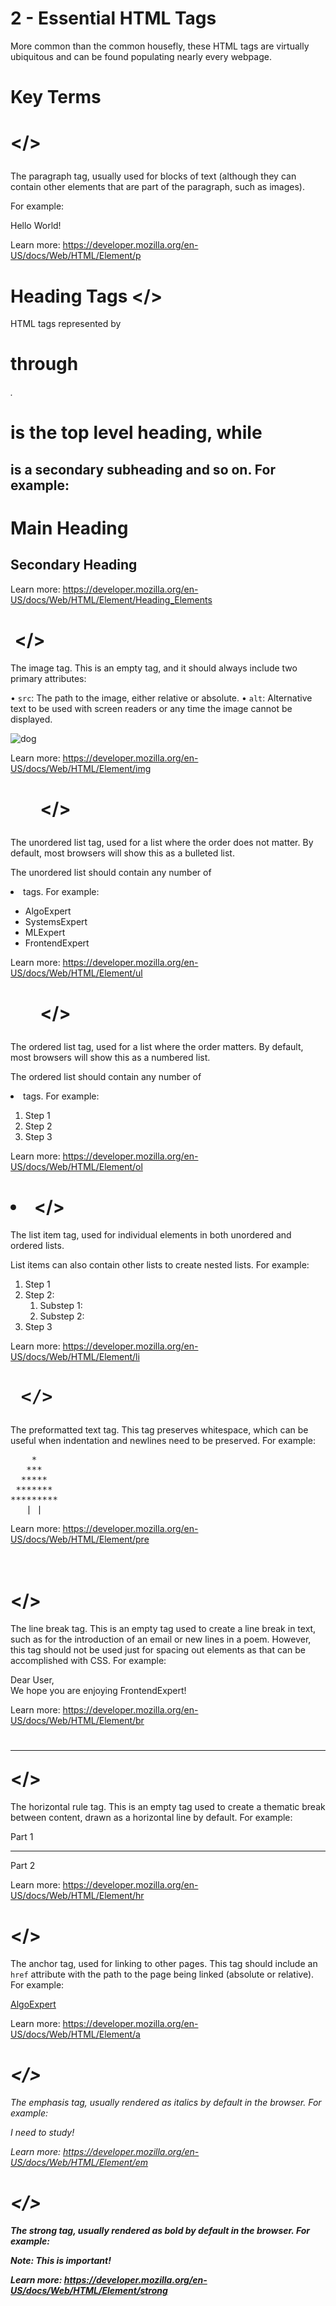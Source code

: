# 2 - Essential HTML Tags

More common than the common housefly, these HTML tags are virtually ubiquitous and can be found populating nearly every webpage.

# Key Terms

# <p> </>
  The paragraph tag, usually used for blocks of text (although they can
  contain other elements that are part of the paragraph, such as images).

  For example:

  <p>Hello World!</p>

  Learn more: https://developer.mozilla.org/en-US/docs/Web/HTML/Element/p

# Heading Tags </>
  HTML tags represented by <h1> through <h6>. <h1> is the top level heading, while 
  <h2> is a secondary subheading and so on. For example:

  <h1>Main Heading</h1>
  <h2>Secondary Heading</h2>

  Learn more: https://developer.mozilla.org/en-US/docs/Web/HTML/Element/Heading_Elements

# <img> </>
  The image tag. This is an empty tag, and it should always include two
  primary attributes: 

  • `src`: The path to the image, either relative or absolute.
  • `alt`: Alternative text to be used with screen readers or any time the image cannot be displayed.
  
  <img src="img/dog.png" alt="dog" />

  Learn more: https://developer.mozilla.org/en-US/docs/Web/HTML/Element/img

# <ul> </>
  The unordered list tag, used for a list where the order does not matter.
  By default, most browsers will show this as a bulleted list.

  The unordered list should contain any number of <li> tags. For example:

  <ul>
      <li>AlgoExpert</li>  
      <li>SystemsExpert</li>  
      <li>MLExpert</li>  
      <li>FrontendExpert</li>
  </ul>

  Learn more: https://developer.mozilla.org/en-US/docs/Web/HTML/Element/ul

# <ol> </>
  The ordered list tag, used for a list where the order matters.
  By default, most browsers will show this as a numbered list.

  The ordered list should contain any number of <li> tags. For example:

  <ol>
      <li>Step 1</li>
      <li>Step 2</li>
      <li>Step 3</li>
  </ol>  

  Learn more: https://developer.mozilla.org/en-US/docs/Web/HTML/Element/ol

# <li> </>
  The list item tag, used for individual elements in both unordered and ordered lists.
  
  List items can also contain other lists to create nested lists. For example:

  <ol>
      <li>Step 1</li>
      <li>
        Step 2:
        <ol>
          <li>Substep 1:</li>
          <li>Substep 2:</li>
        </ol>
      </li>
      <li>Step 3</li>    
  </ol>

  Learn more: https://developer.mozilla.org/en-US/docs/Web/HTML/Element/li

# <pre> </>
  The preformatted text tag. This tag preserves whitespace, which can be useful
  when indentation and newlines need to be preserved. For example: 

<pre>
    *
   ***
  *****
 *******
*********
   | |
</pre>

  Learn more: https://developer.mozilla.org/en-US/docs/Web/HTML/Element/pre

# <br> </>

  The line break tag. This is an empty tag used to create a line break in text,
  such as for the introduction of an email or new lines in a poem. However, this
  tag should not be used just for spacing out elements as that can be accomplished
  with CSS. For example:

  <p>
      Dear User, <br />
      We hope you are enjoying FrontendExpert!
  </p>

  Learn more: https://developer.mozilla.org/en-US/docs/Web/HTML/Element/br

# <hr> </>      

  The horizontal rule tag. This is an empty tag used to create a thematic break between
  content, drawn as a horizontal line by default. For example:

  <p>Part 1</p>
  <hr />
  <p>Part 2</p>

  Learn more: https://developer.mozilla.org/en-US/docs/Web/HTML/Element/hr

# <a> </>
  The anchor tag, used for linking to other pages. This tag should include an `href` 
  attribute with the path to the page being linked (absolute or relative). For example:

  <a href="https://algoexpert.io">AlgoExpert</a>

  Learn more: https://developer.mozilla.org/en-US/docs/Web/HTML/Element/a

# <em> </>

  The emphasis tag, usually rendered as italics by default in the browser.
  For example:
  
  <p>I <em>need</em> to study!</p>

  Learn more: https://developer.mozilla.org/en-US/docs/Web/HTML/Element/em

# <strong> </>
  The strong tag, usually rendered as bold by default in the browser.
  For example:

  <p><strong>Note:</strong> This is important!</p>

  Learn more: https://developer.mozilla.org/en-US/docs/Web/HTML/Element/strong
